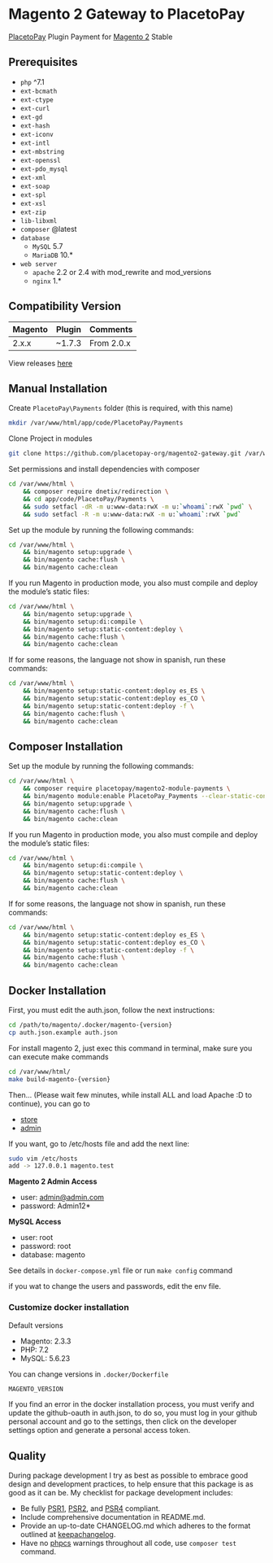 # Magento 2 Gateway to PlacetoPay

[PlacetoPay][link-placetopay] Plugin Payment for [Magento 2][link-magento] Stable

## Prerequisites
- `php` ^7.1
- `ext-bcmath`
- `ext-ctype`
- `ext-curl`
- `ext-gd`
- `ext-hash`
- `ext-iconv`
- `ext-intl`
- `ext-mbstring`
- `ext-openssl`
- `ext-pdo_mysql`
- `ext-xml`
- `ext-soap`
- `ext-spl`
- `ext-xsl`
- `ext-zip`
- `lib-libxml`
- `composer` @latest
- `database`
    - `MySQL` 5.7
    - `MariaDB` 10.*
- `web server`
    - `apache` 2.2 or 2.4 with mod_rewrite and mod_versions
    - `nginx` 1.*
    
## Compatibility Version

| Magento | Plugin   | Comments       |
|------------|----------|----------------|
| 2.x.x      | ~1.7.3   | From 2.0.x  |

View releases [here][link-releases]

## Manual Installation

Create `PlacetoPay\Payments` folder (this is required, with this name)

```bash
mkdir /var/www/html/app/code/PlacetoPay/Payments
```

Clone Project in modules
 
```bash
git clone https://github.com/placetopay-org/magento2-gateway.git /var/www/html/app/code/PlacetoPay/Payments
```

Set permissions and install dependencies with composer

```bash
cd /var/www/html \
    && composer require dnetix/redirection \
    && cd app/code/PlacetoPay/Payments \
    && sudo setfacl -dR -m u:www-data:rwX -m u:`whoami`:rwX `pwd` \
    && sudo setfacl -R -m u:www-data:rwX -m u:`whoami`:rwX `pwd`
```

Set up the module by running the following commands:

```bash
cd /var/www/html \
    && bin/magento setup:upgrade \
    && bin/magento cache:flush \
    && bin/magento cache:clean
```

If you run Magento in production mode, you also must compile and deploy the module’s static files:

```bash
cd /var/www/html \
    && bin/magento setup:upgrade \
    && bin/magento setup:di:compile \
    && bin/magento setup:static-content:deploy \
    && bin/magento cache:flush \
    && bin/magento cache:clean
```

If for some reasons, the language not show in spanish, run these commands:

```bash
cd /var/www/html \
    && bin/magento setup:static-content:deploy es_ES \
    && bin/magento setup:static-content:deploy es_CO \
    && bin/magento setup:static-content:deploy -f \
    && bin/magento cache:flush \
    && bin/magento cache:clean
```

## Composer Installation

Set up the module by running the following commands:

```bash
cd /var/www/html \
    && composer require placetopay/magento2-module-payments \
    && bin/magento module:enable PlacetoPay_Payments --clear-static-content \
    && bin/magento setup:upgrade \
    && bin/magento cache:flush \
    && bin/magento cache:clean
```

If you run Magento in production mode, you also must compile and deploy the module’s static files:

```bash
cd /var/www/html \
    && bin/magento setup:di:compile \
    && bin/magento setup:static-content:deploy \
    && bin/magento cache:flush \
    && bin/magento cache:clean
```

If for some reasons, the language not show in spanish, run these commands:

```bash
cd /var/www/html \
    && bin/magento setup:static-content:deploy es_ES \
    && bin/magento setup:static-content:deploy es_CO \
    && bin/magento setup:static-content:deploy -f \
    && bin/magento cache:flush \
    && bin/magento cache:clean
```

## Docker Installation
First, you must edit the auth.json, follow the next instructions:

```bash
cd /path/to/magento/.docker/magento-{version}
cp auth.json.example auth.json
```

For install magento 2, just exec this command in terminal, make sure you can execute make commands 
 
```bash
cd /var/www/html/
make build-magento-{version}
```

Then... (Please wait few minutes, while install ALL and load Apache :D to continue), you can go to
 
- [store](http://localhost)
- [admin](http://localhost/admin)

If you want, go to /etc/hosts file and add the next line:

```bash
sudo vim /etc/hosts
add -> 127.0.0.1 magento.test
```

__Magento 2 Admin Access__
 
- user: admin@admin.com
- password: Admin12*

__MySQL Access__

- user: root
- password: root
- database: magento

See details in `docker-compose.yml` file or run `make config` command

if you wat to change the users and passwords, edit the env file. 

### Customize docker installation

Default versions

- Magento: 2.3.3
- PHP: 7.2
- MySQL: 5.6.23

You can change versions in `.docker/Dockerfile`

```bash
MAGENTO_VERSION
```

If you find an error in the docker installation process, you must verify and update the github-oauth in auth.json, to do so, you must log in your github personal account and go to the settings, then click on the developer settings option and generate a personal access token. 

## Quality

During package development I try as best as possible to embrace good design and development practices, to help ensure that this package is as good as it can
be. My checklist for package development includes:

- Be fully [PSR1][link-psr-1], [PSR2][link-psr-2], and [PSR4][link-psr-1] compliant.
- Include comprehensive documentation in README.md.
- Provide an up-to-date CHANGELOG.md which adheres to the format outlined
    at [keepachangelog][link-keepachangelog].
- Have no [phpcs][link-phpcs] warnings throughout all code, use `composer test` command.

[link-placetopay]: https://www.placetopay.com
[link-magento]: https://magento.com
[link-releases]: https://github.com/placetopay-org/magento2-placetopay/releases
[link-psr-1]: https://www.php-fig.org/psr/psr-1/
[link-psr-2]: https://www.php-fig.org/psr/psr-2/
[link-psr-4]: https://www.php-fig.org/psr/psr-4/
[link-keepachangelog]: https://keepachangelog.com
[link-phpcs]: http://pear.php.net/package/PHP_CodeSniffer
